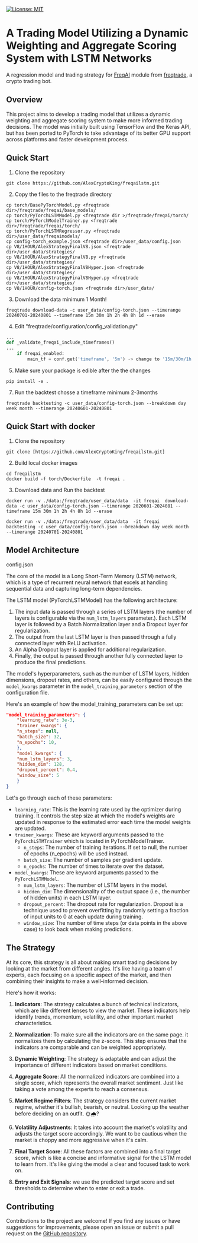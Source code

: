 [![License: MIT](https://img.shields.io/badge/license-MIT-blue.svg)](https://opensource.org/licenses/MIT)

# A Trading Model Utilizing a Dynamic Weighting and Aggregate Scoring System with LSTM Networks

A regression model and trading strategy for  [FreqAI](https://www.freqtrade.io/en/stable/freqai/) module
from [freqtrade](https://github.com/freqtrade/freqtrade), a crypto trading bot.


## Overview

This project aims to develop a trading model that utilizes a dynamic weighting and aggregate scoring system to make more informed trading decisions. The model was initially built using TensorFlow and the Keras API, but has been ported to PyTorch to take advantage of its better GPU support across platforms and faster development process.

## Quick Start

1. Clone the repository

```shell
git clone https://github.com/AlexCryptoKing/freqailstm.git
```
2. Copy the files to the freqtrade directory

```shell 
cp torch/BasePyTorchModel.py <freqtrade dir>/freqtrade/freqai/base_models/
cp torch/PyTorchLSTMModel.py <freqtrade dir >/freqtrade/freqai/torch/
cp torch/PyTorchModelTrainer.py <freqtrade dir>/freqtrade/freqai/torch/
cp torch/PyTorchLSTMRegressor.py <freqtrade dir>/user_data/freqaimodels/
cp config-torch_example.json <freqtrade dir>/user_data/config.json
cp V8/1HOUR/AlexStrategyFinalV8.json <freqtrade dir>/user_data/strategies/
cp V8/1HOUR/AlexStrategyFinalV8.py <freqtrade dir>/user_data/strategies/
cp V8/1HOUR/AlexStrategyFinalV8Hyper.json <freqtrade dir>/user_data/strategies/
cp V8/1HOUR/AlexStrategyFinalV8Hyper.py <freqtrade dir>/user_data/strategies/
cp V8/1HOUR/config-torch.json <freqtrade dir>/user_data/

```
3. Download the data minimum 1 Month!
```shell
freqtrade download-data -c user_data/config-torch.json --timerange 20240701-20240801 --timeframe 15m 30m 1h 2h 4h 8h 1d --erase
```
4. Edit "freqtrade/configuration/config_validation.py"
```python
...
def _validate_freqai_include_timeframes()
...
    if freqai_enabled:
        main_tf = conf.get('timeframe', '5m') -> change to '15m/30m/1h' or the **min** timeframe of your choosing
```
5. Make sure your package is edible after the the changes
```shell
pip install -e .
```

7. Run the backtest chosse a timeframe minimum 2-3months
```shell
freqtrade backtesting -c user_data/config-torch.json --breakdown day week month --timerange 20240601-20240801 
````

## Quick Start with docker

1. Clone the repository

```shell
git clone [https://github.com/AlexCryptoKing/freqailstm.git]
```
2. Build local docker images

```shell
cd freqailstm
docker build -f torch/Dockerfile  -t freqai .
```
3. Download data and Run the backtest
```
docker run -v ./data:/freqtrade/user_data/data  -it freqai  download-data -c user_data/config-torch.json --timerange 2020601-2024081 --timeframe 15m 30m 1h 2h 4h 8h 1d --erase

docker run -v ./data:/freqtrade/user_data/data  -it freqai  backtesting -c user_data/config-torch.json --breakdown day week month --timerange 20240701-20240801 
```

## Model Architecture
config.json 

The core of the model is a Long Short-Term Memory (LSTM) network, which is a type of recurrent neural network that excels at handling sequential data and capturing long-term dependencies.

The LSTM model (PyTorchLSTMModel) has the following architecture:

1. The input data is passed through a series of LSTM layers (the number of layers is configurable via the `num_lstm_layers` parameter.). Each LSTM layer is followed by a Batch Normalization layer and a Dropout layer for regularization.
2. The output from the last LSTM layer is then passed through a fully connected layer with ReLU activation.
3. An Alpha Dropout layer is applied for additional regularization.
4. Finally, the output is passed through another fully connected layer to produce the final predictions.

The model's hyperparameters, such as the number of LSTM layers, hidden dimensions, dropout rates, and others, can be easily configured through the `model_kwargs` parameter in the `model_training_parameters` section of the configuration file.

Here's an example of how the model_training_parameters can be set up:

```json
"model_training_parameters": {
    "learning_rate": 3e-3,
    "trainer_kwargs": {
    "n_steps": null,
    "batch_size": 32,
    "n_epochs": 10,
    },
    "model_kwargs": {
    "num_lstm_layers": 3,
    "hidden_dim": 128,
    "dropout_percent": 0.4,
    "window_size": 5
    }
}
```
Let's go through each of these parameters:

- `learning_rate`: This is the learning rate used by the optimizer during training. It controls the step size at which the model's weights are updated in response to the estimated error each time the model weights are updated.
- `trainer_kwargs`: These are keyword arguments passed to the `PyTorchLSTMTrainer` which is located in PyTorchModelTrainer.
    - `n_steps`: The number of training iterations. If set to null, the number of epochs (n_epochs) will be used instead.
    - `batch_size`: The number of samples per gradient update.
    -  `n_epochs`: The number of times to iterate over the dataset.
- `model_kwargs`: These are keyword arguments passed to the `PyTorchLSTMModel`.
    - `num_lstm_layers`: The number of LSTM layers in the model.
    - `hidden_dim`: The dimensionality of the output space (i.e., the number of hidden units) in each LSTM layer.
    - `dropout_percent`: The dropout rate for regularization. Dropout is a technique used to prevent overfitting by randomly setting a fraction of input units to 0 at each update during training.
    - `window_size`: The number of time steps (or data points in the above case) to look back when making predictions.


## The Strategy

At its core, this strategy is all about making smart trading decisions by looking at the market from different angles. It's like having a team of experts, each focusing on a specific aspect of the market, and then combining their insights to make a well-informed decision.

Here's how it works:

1. **Indicators**: The strategy calculates a bunch of technical indicators, which are like different lenses to view the market. These indicators help identify trends, momentum, volatility, and other important market characteristics.

2. **Normalization**: To make sure all the indicators are on the same page. it normalizes them by calculating the z-score. This step ensures that the indicators are comparable and can be weighted appropriately.

3. **Dynamic Weighting**: The strategy is adaptable and can adjust the importance of different indicators based on market conditions.

4. **Aggregate Score**: All the normalized indicators are combined into a single score, which represents the overall market sentiment. Just like taking a vote among the experts to reach a consensus.

5. **Market Regime Filters**: The strategy considers the current market regime, whether it's bullish, bearish, or neutral. Looking up the weather before deciding on an outfit. 🌞🌧️?

6. **Volatility Adjustments**: It takes into account the market's volatility and adjusts the target score accordingly. We want to be cautious when the market is choppy and more aggressive when it's calm.

7. **Final Target Score**: All these factors are combined into a final target score, which is like a concise and informative signal for the LSTM model to learn from. It's like giving the model a clear and focused task to work on.

8. **Entry and Exit Signals**: we use the predicted target score and set thresholds to determine when to enter or exit a trade.

## Contributing

Contributions to the project are welcome! If you find any issues or have suggestions for improvements, please open an
issue or submit a pull request on the [GitHub repository](https://github.com/AlexCryptoKing/freqailstm.git).


